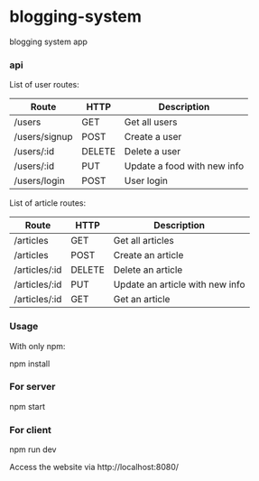 # blogging-system

blogging system app

### api
List of user routes:

|   Route    |  HTTP  |         Description         |
| ---------- | ------ | --------------------------- |
| /users     | GET    | Get all users               |
| /users/signup     | POST   | Create a user               |
| /users/:id | DELETE | Delete a user               |
| /users/:id | PUT    | Update a food with new info |
| /users/login | POST    | User login                  |

List of article routes:

|         Route         |  HTTP  |                Description                 |
| --------------------- | ------ | ------------------------------------------ |
| /articles          | GET    | Get all articles                        |
| /articles          | POST   | Create an article                        |
| /articles/:id      | DELETE | Delete an article                        |
| /articles/:id      | PUT    | Update an article with new info          |
| /articles/:id      | GET    | Get an article                           |


### Usage
With only npm:

npm install

### For server
npm start

### For client
npm run dev

Access the website via http://localhost:8080/
